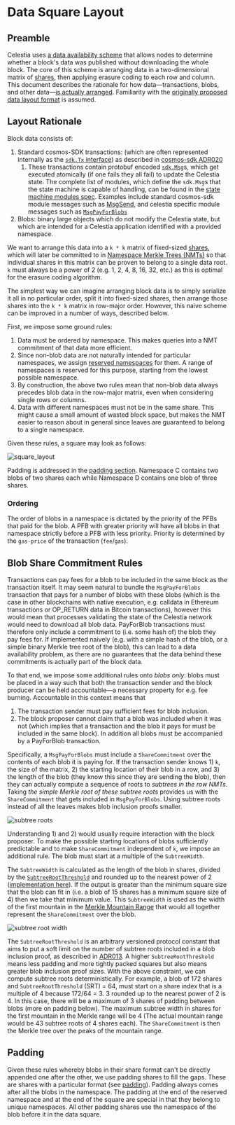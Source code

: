 # Data Square Layout

<!-- toc -->

## Preamble

Celestia uses [a data availability scheme](https://arxiv.org/abs/1809.09044) that allows nodes to determine whether a block's data was published without downloading the whole block. The core of this scheme is arranging data in a two-dimensional matrix of [shares](./shares.md), then applying erasure coding to each row and column. This document describes the rationale for how data—transactions, blobs, and other data—[is actually arranged](./data_structures.md#arranging-available-data-into-shares). Familiarity with the [originally proposed data layout format](https://arxiv.org/abs/1809.09044) is assumed.

## Layout Rationale

Block data consists of:

1. Standard cosmos-SDK transactions: (which are often represented internally as the [`sdk.Tx` interface](https://github.com/celestiaorg/cosmos-sdk/blob/v1.14.0-sdk-v0.46.11/types/tx_msg.go#L42-L50)) as described in [cosmos-sdk ADR020](https://github.com/celestiaorg/cosmos-sdk/blob/v1.14.0-sdk-v0.46.11/docs/architecture/adr-020-protobuf-transaction-encoding.md)
    1. These transactions contain protobuf encoded [`sdk.Msg`](https://github.com/celestiaorg/cosmos-sdk/blob/v1.14.0-sdk-v0.46.11/types/tx_msg.go#L14-L26)s, which get executed atomically (if one fails they all fail) to update the Celestia state. The complete list of modules, which define the `sdk.Msg`s that the state machine is capable of handling, can be found in the [state machine modules spec](./state_machine_modules.md). Examples include standard cosmos-sdk module messages such as [MsgSend](https://github.com/cosmos/cosmos-sdk/blob/f71df80e93bffbf7ce5fbd519c6154a2ee9f991b/proto/cosmos/bank/v1beta1/tx.proto#L21-L32), and celestia specific module messages such as [`MsgPayForBlobs`](https://github.com/celestiaorg/celestia-app/blob/v1.0.0-rc2/proto/celestia/blob/v1/tx.proto#L16-L31)
1. Blobs: binary large objects which do not modify the Celestia state, but which are intended for a Celestia application identified with a provided namespace.

We want to arrange this data into a `k * k` matrix of fixed-sized [shares](./shares.md), which will later be committed to in [Namespace Merkle Trees (NMTs)](https://github.com/celestiaorg/nmt/blob/v0.16.0/docs/spec/nmt.md) so that individual shares in this matrix can be proven to belong to a single data root. `k` must always be a power of 2 (e.g. 1, 2, 4, 8, 16, 32, etc.) as this is optimal for the erasure coding algorithm.

The simplest way we can imagine arranging block data is to simply serialize it all in no particular order, split it into fixed-sized shares, then arrange those shares into the `k * k` matrix in row-major order. However, this naive scheme can be improved in a number of ways, described below.

First, we impose some ground rules:

1. Data must be ordered by namespace. This makes queries into a NMT commitment of that data more efficient.
1. Since non-blob data are not naturally intended for particular namespaces, we assign [reserved namespaces](./namespace.md#Reserved-Namespaces) for them. A range of namespaces is reserved for this purpose, starting from the lowest possible namespace.
1. By construction, the above two rules mean that non-blob data always precedes blob data in the row-major matrix, even when considering single rows or columns.
1. Data with different namespaces must not be in the same share. This might cause a small amount of wasted block space, but makes the NMT easier to reason about in general since leaves are guaranteed to belong to a single namespace.

Given these rules, a square may look as follows:

![square_layout](./figures/square_layout.svg)

Padding is addressed in the [padding section](#padding). Namespace C contains two blobs of two shares each while Namespace D contains one blob of three shares.

### Ordering

The order of blobs in a namespace is dictated by the priority of the PFBs that paid for the blob. A PFB with greater priority will have all blobs in that namespace strictly before a PFB with less priority. Priority is determined by the `gas-price` of the transaction (`fee`/`gas`).

## Blob Share Commitment Rules

Transactions can pay fees for a blob to be included in the same block as the transaction itself. It may seem natural to bundle the `MsgPayForBlobs` transaction that pays for a number of blobs with these blobs (which is the case in other blockchains with native execution, e.g. calldata in Ethereum transactions or OP_RETURN data in Bitcoin transactions), however this would mean that processes validating the state of the Celestia network would need to download all blob data. PayForBlob transactions must therefore only include a commitment to (i.e. some hash of) the blob they pay fees for. If implemented naively (e.g. with a simple hash of the blob, or a simple binary Merkle tree root of the blob), this can lead to a data availability problem, as there are no guarantees that the data behind these commitments is actually part of the block data.

To that end, we impose some additional rules onto _blobs only_: blobs must be placed in a way such that both the transaction sender and the block producer can be held accountable—a necessary property for e.g. fee burning. Accountable in this context means that

1. The transaction sender must pay sufficient fees for blob inclusion.
1. The block proposer cannot claim that a blob was included when it was not (which implies that a transaction and the blob it pays for must be included in the same block). In addition all blobs must be accompanied by a PayForBlob transaction.

Specifically, a `MsgPayForBlobs` must include a `ShareCommitment` over the contents of each blob it is paying for. If the transaction sender knows 1) `k`, the size of the matrix, 2) the starting location of their blob in a row, and 3) the length of the blob (they know this since they are sending the blob), then they can actually compute a sequence of roots to _subtrees in the row NMTs_. Taking _the simple Merkle root of these subtree roots_ provides us with the `ShareCommitment` that gets included in `MsgPayForBlobs`. Using subtree roots instead of all the leaves makes blob inclusion proofs smaller.

![subtree roots](./figures/blob_share_commitment.svg)

Understanding 1) and 2) would usually require interaction with the block proposer. To make the possible starting locations of blobs sufficiently predictable and to make `ShareCommitment` independent of `k`, we impose an additional rule. The blob must start at a multiple of the `SubtreeWidth`.

The `SubtreeWidth` is calculated as the length of the blob in shares, divided by the [`SubtreeRootThreshold`](https://github.com/celestiaorg/celestia-app/blob/v1.0.0-rc2/pkg/appconsts/v1/app_consts.go#L6) and rounded up to the nearest power of 2 ([implementation here](https://github.com/celestiaorg/celestia-app/blob/v1.0.0-rc2/pkg/shares/non_interactive_defaults.go#L94-L116)). If the output is greater than the minimum square size that the blob can fit in (i.e. a blob of 15 shares has a minimum square size of 4) then we take that minimum value. This `SubtreeWidth` is used as the width of the first mountain in the [Merkle Mountain Range](https://docs.grin.mw/wiki/chain-state/merkle-mountain-range/) that would all together represent the `ShareCommitment` over the blob.

![subtree root width](./figures/subtree_width.svg)

The `SubtreeRootThreshold` is an arbitrary versioned protocol constant that aims to put a soft limit on the number of subtree roots included in a blob inclusion proof, as described in [ADR013](../../docs/architecture/adr-013-non-interactive-default-rules-for-zero-padding.md). A higher `SubtreeRootThreshold` means less padding and more tightly packed squares but also means greater blob inclusion proof sizes.
With the above constraint, we can compute subtree roots deterministically. For example, a blob of 172 shares and `SubtreeRootThreshold` (SRT) = 64, must start on a share index that is a multiple of 4 because 172/64 = 3. 3 rounded up to the nearest power of 2 is 4. In this case, there will be a maximum of 3 shares of padding between blobs (more on padding below). The maximum subtree width in shares for the first mountain in the Merkle range will be 4 (The actual mountain range would be 43 subtree roots of 4 shares each). The `ShareCommitment` is then the Merkle tree over the peaks of the mountain range.

## Padding

Given these rules whereby blobs in their share format can't be directly appended one after the other, we use padding shares to fill the gaps. These are shares with a particular format (see [padding](./shares.md#padding)). Padding always comes after all the blobs in the namespace. The padding at the end of the reserved namespace and at the end of the square are special in that they belong to unique namespaces. All other padding shares use the namespace of the blob before it in the data square.
